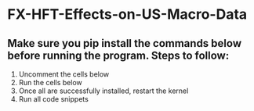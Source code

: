 # FX-HFT-Effects-on-US-Macro-Data

## Make sure you pip install the commands below before running the program. Steps to follow:
1. Uncomment the cells below
2. Run the cells below
3. Once all are successfully installed, restart the kernel
4. Run all code snippets